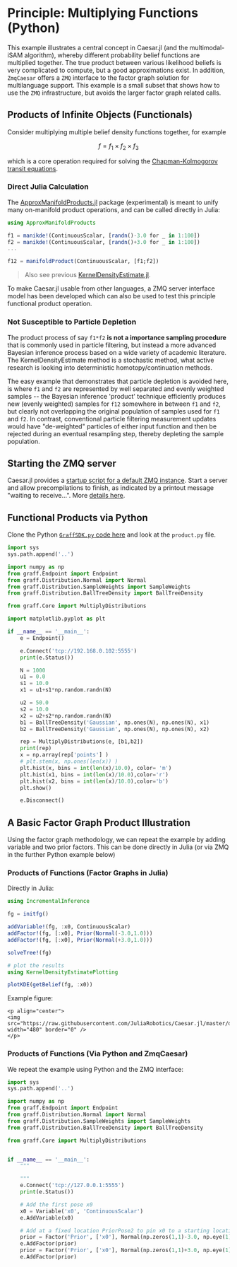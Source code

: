 # Principle: Multiplying Functions (Python)

This example illustrates a central concept in Caesar.jl (and the multimodal-iSAM algorithm), whereby different probability belief functions are multiplied together.
The true product between various likelihood beliefs is very complicated to compute, but a good approximations exist.
In addition, `ZmqCaesar` offers a `ZMQ` interface to the factor graph solution for multilanguage support.  This example is a small subset that shows how to use the `ZMQ` infrastructure, but avoids the larger factor graph related calls.

## Products of Infinite Objects (Functionals)

Consider multiplying multiple belief density functions together, for example
```math
f = f_1 \times f_2 \times f_3
```
which is a core operation required for solving the [Chapman-Kolmogorov transit equations](http://www.juliarobotics.org/Caesar.jl/latest/concepts/mmisam_alg/).

### Direct Julia Calculation

The [ApproxManifoldProducts.jl](http://www.github.com/JuliaRobotics/ApproxManifoldProducts.jl) package (experimental) is meant to unify many on-manifold product operations, and can be called directly in Julia:
```julia
using ApproxManifoldProducts

f1 = manikde!(ContinuousScalar, [randn()-3.0 for _ in 1:100])
f2 = manikde!(ContinuousScalar, [randn()+3.0 for _ in 1:100])
...

f12 = manifoldProduct(ContinuousScalar, [f1;f2])
```

> Also see previous [KernelDensityEstimate.jl](http://www.github.com/JuliaRobotics/KernelDensityEstimate.jl).

To make Caesar.jl usable from other languages, a ZMQ server interface model has been developed which can also be used to test this principle functional product operation.

### Not Susceptible to Particle Depletion

The product process of say `f1*f2` **is not a importance sampling procedure** that is commonly used in particle filtering, but instead a more advanced Bayesian inference process based on a wide variety of academic literature.  The KernelDensityEstimate method is a stochastic method, what active research is looking into deterministic homotopy/continuation methods.

The easy example that demonstrates that particle depletion is avoided here, is where `f1` and `f2` are represented by well separated and evenly weighted samples -- the Bayesian inference 'product' technique efficiently produces new (evenly weighted) samples for `f12` somewhere in between `f1` and `f2`, but clearly not overlapping the original population of samples used for `f1` and `f2`.  In contrast, conventional particle filtering measurement updates would have "de-weighted" particles of either input function and then be rejected during an eventual resampling step, thereby depleting the sample population.

## Starting the ZMQ server

Caesar.jl provides a [startup script for a default ZMQ instance](http://github.com/JuliaRobotics/Caesar.jl/blob/master/scripts/zmqServer.sh).  Start a server and allow precompilations to finish, as indicated by a printout message "waiting to receive...".  More [details here](http://www.juliarobotics.org/Caesar.jl/latest/concepts/multilang/#Starting-the-Caesar-ZMQ-Navigation-Server-1).

## Functional Products via Python

Clone the Python [`GraffSDK.py` code here](http://github.com/nicrip/graff_py/blob/4ab4691f457f6ff816356df79850dd6c47809115/examples/product.py#L1) and look at the `product.py` file.
```python
import sys
sys.path.append('..')

import numpy as np
from graff.Endpoint import Endpoint
from graff.Distribution.Normal import Normal
from graff.Distribution.SampleWeights import SampleWeights
from graff.Distribution.BallTreeDensity import BallTreeDensity

from graff.Core import MultiplyDistributions

import matplotlib.pyplot as plt

if __name__ == '__main__':
    e = Endpoint()

    e.Connect('tcp://192.168.0.102:5555')
    print(e.Status())

    N = 1000
    u1 = 0.0
    s1 = 10.0
    x1 = u1+s1*np.random.randn(N)

    u2 = 50.0
    s2 = 10.0
    x2 = u2+s2*np.random.randn(N)
    b1 = BallTreeDensity('Gaussian', np.ones(N), np.ones(N), x1)
    b2 = BallTreeDensity('Gaussian', np.ones(N), np.ones(N), x2)

    rep = MultiplyDistributions(e, [b1,b2])
    print(rep)
    x = np.array(rep['points'] )
    # plt.stem(x, np.ones(len(x)) )
    plt.hist(x, bins = int(len(x)/10.0), color= 'm')
    plt.hist(x1, bins = int(len(x)/10.0),color='r')
    plt.hist(x2, bins = int(len(x)/10.0),color='b')
    plt.show()

    e.Disconnect()
```

## A Basic Factor Graph Product Illustration

Using the factor graph methodology, we can repeat the example by adding variable and two prior factors.  This can be done directly in Julia (or via ZMQ in the further Python example below)

### Products of Functions (Factor Graphs in Julia)

Directly in Julia:
```julia
using IncrementalInference

fg = initfg()

addVariable!(fg, :x0, ContinuousScalar)
addFactor!(fg, [:x0], Prior(Normal(-3.0,1.0)))
addFactor!(fg, [:x0], Prior(Normal(+3.0,1.0)))

solveTree!(fg)

# plot the results
using KernelDensityEstimatePlotting

plotKDE(getBelief(fg, :x0))
```

Example figure:
```@raw html
<p align="center">
<img src="https://raw.githubusercontent.com/JuliaRobotics/Caesar.jl/master/docs/imgs/productexample.png" width="480" border="0" />
</p>
```

### Products of Functions (Via Python and ZmqCaesar)

We repeat the example using Python and the ZMQ interface:
```python
import sys
sys.path.append('..')

import numpy as np
from graff.Endpoint import Endpoint
from graff.Distribution.Normal import Normal
from graff.Distribution.SampleWeights import SampleWeights
from graff.Distribution.BallTreeDensity import BallTreeDensity

from graff.Core import MultiplyDistributions


if __name__ == '__main__':
    """

    """
    e.Connect('tcp://127.0.0.1:5555')
    print(e.Status())

    # Add the first pose x0
    x0 = Variable('x0', 'ContinuousScalar')
    e.AddVariable(x0)

    # Add at a fixed location PriorPose2 to pin x0 to a starting location
    prior = Factor('Prior', ['x0'], Normal(np.zeros(1,1)-3.0, np.eye(1)) )
    e.AddFactor(prior)
    prior = Factor('Prior', ['x0'], Normal(np.zeros(1,1)+3.0, np.eye(1)) )
    e.AddFactor(prior)
```
